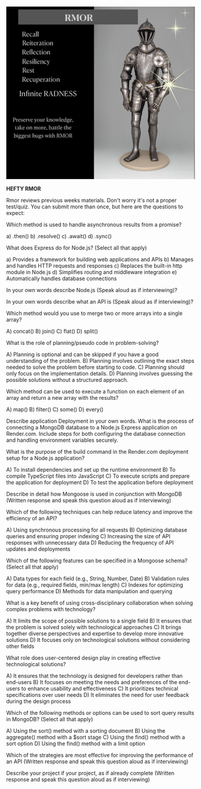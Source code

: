 ![Rmor Meme](./images/rmor-image.png)

**HEFTY RMOR**

Rmor reviews previous weeks materials. 
Don't worry it's not a proper test/quiz.
You can submit more than once, but here are the questions to expect: 




Which method is used to handle asynchronous results from a promise?

a) .then()
b) .resolve()
c) .await()
d) .sync()

What does Express do for Node.js? (Select all that apply)

a) Provides a framework for building web applications and APIs
b) Manages and handles HTTP requests and responses
c) Replaces the built-in http module in Node.js
d) Simplifies routing and middleware integration
e) Automatically handles database connections


In your own words describe Node.js (Speak aloud as if interviewing)?

In your own words describe what an API is (Speak aloud as if interviewing)?

Which method would you use to merge two or more arrays into a single array?

A) concat()
B) join()
C) flat()
D) split()

What is the role of planning/pseudo code in problem-solving?

A) Planning is optional and can be skipped if you have a good understanding of the problem.
B) Planning involves outlining the exact steps needed to solve the problem before starting to code.
C) Planning should only focus on the implementation details.
D) Planning involves guessing the possible solutions without a structured approach.

Which method can be used to execute a function on each element of an array and return a new array with the results?

A) map()
B) filter()
C) some()
D) every()


Describe application Deployment in your own words. What is the process of connecting a MongoDB database to a Node.js Express application on Render.com. Include steps for both configuring the database connection and handling environment variables securely.


What is the purpose of the build command in the Render.com deployment setup for a Node.js application?

A) To install dependencies and set up the runtime environment
B) To compile TypeScript files into JavaScript
C) To execute scripts and prepare the application for deployment
D) To test the application before deployment


Describe in detail how Mongoose is used in conjunction with MongoDB (Written response and speak this question aloud as if interviewing)


Which of the following techniques can help reduce latency and improve the efficiency of an API?

A) Using synchronous processing for all requests
B) Optimizing database queries and ensuring proper indexing
C) Increasing the size of API responses with unnecessary data
D) Reducing the frequency of API updates and deployments

Which of the following features can be specified in a Mongoose schema? (Select all that apply)

A) Data types for each field (e.g., String, Number, Date)
B) Validation rules for data (e.g., required fields, min/max length)
C) Indexes for optimizing query performance
D) Methods for data manipulation and querying

What is a key benefit of using cross-disciplinary collaboration when solving complex problems with technology?

A) It limits the scope of possible solutions to a single field
B) It ensures that the problem is solved solely with technological approaches
C) It brings together diverse perspectives and expertise to develop more innovative solutions
D) It focuses only on technological solutions without considering other fields

What role does user-centered design play in creating effective technological solutions?

A) It ensures that the technology is designed for developers rather than end-users
B) It focuses on meeting the needs and preferences of the end-users to enhance usability and effectiveness
C) It prioritizes technical specifications over user needs
D) It eliminates the need for user feedback during the design process

Which of the following methods or options can be used to sort query results in MongoDB? (Select all that apply)

A) Using the sort() method with a sorting document
B) Using the aggregate() method with a $sort stage
C) Using the find() method with a sort option
D) Using the find() method with a limit option

Which of the strategies are most effective for improving the performance of an API (Written response and speak this question aloud as if interviewing)

Describe your project if your project, as if already complete (Written response and speak this question aloud as if interviewing)

